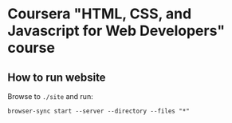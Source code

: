# Coursera "HTML, CSS, and Javascript for Web Developers" course

## How to run website

Browse to `./site` and run:

```shell
browser-sync start --server --directory --files "*"
```